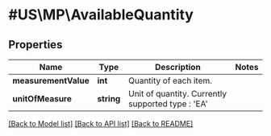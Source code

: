 # #US\MP\AvailableQuantity

## Properties

Name | Type | Description | Notes
------------ | ------------- | ------------- | -------------
**measurementValue** | **int** | Quantity of each item. |
**unitOfMeasure** | **string** | Unit of quantity. Currently supported type : 'EA' |


[[Back to Model list]](../) [[Back to API list]](../../Api/US/MP) [[Back to README]](../../README.md)
